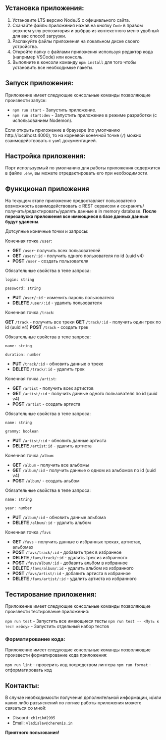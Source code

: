 ## Установка приложения:

1. Установите LTS версию NodeJS с официального сайта.
2. Скачайте файлы приложения нажав на кнопку `Code` в правом верхнем углу репозитория и выбрав из контекстного меню удобный для вас способ загрузки.
3. Распакуйте файлы приложения на локальном диске своего устройства.
4. Откройте папку с файлами приложения используя редактор кода (например VSCode) или консоль.
5. Выполните в консоли команду `npm install` для того чтобы установить все необходимые пакеты.

## Запуск приложения:

Приложение имеет следующие консольные команды позволяющие произвести запуск:

- `npm run start` - Запустить приложение.
- `npm run start:dev` - Запустить приложение в режиме разработки (с использованием Nodemon).

Если открыть приложение в браузере (по умолчанию http://localhost:4000), то на корневой конечной точке (`/`) можно взаимодействовать с `yaml` документацией.

## Настройка приложения:

Порт используемый по умолчанию для работы приложения содержится в файле `.env`, вы можете отредактировать его при необходимости.

## Функционал приложения

На текущем этапе приложение предоставляет пользователю возможность взаимодействовать с REST сервисом и сохранять/получать/редактировать/удалять данные в in memory database. **После перезапуска приложения все имеющиеся в базе данных данные будут удалены**.

Дотсупные конечные точки и запросы:

Конечная точка `/user`:

- **GET** `/user`- получить всех пользователей
- **GET** `/user/:id` - получить одного пользователя по id (uuid v4)
- **POST** `/user` - создать пользователя

Обязательные свойства в теле запроса:

`login: string`

`password: string`

- **PUT** `/user/:id` - изменить пароль пользователя
- **DELETE** `/user/:id` - удалить пользователя

Конечная точка `/track`:

**GET** `/track` - получить все треки
**GET** `/track/:id` - получить один трек по id (uuid v4)
**POST** `/track` - создать трек

Обязательные свойства в теле запроса:

`name: string`

`duration: number`

- **PUT** `/track/:id` - обновить данные о треке
- **DELETE** `/track/:id` - удалить трек

Конечная точка `/artist`:

- **GET** `/artist` - получить всех артистов
- **GET** `/artist/:id` - получить данные одного пользователя по id (uuid v4)
- **POST** `/artist` - создать артиста

Обязательные свойства в теле запроса:

`name: string`

`grammy: boolean`

- **PUT** `/artist/:id` - обновить данные артиста
- **DELETE** `/artist:id` - удалить артиста

Конечная точка `/album`:

- **GET** `/album` - получить все альбомы
- **GET** `/album/:id` - получить данные о одном из альбомов по id (uuid v4)
- **POST** `/album/` - создать альбом

Обязательные свойства в теле запроса:

`name: string`

`year: number`

- **PUT** `/album/:id` - обновить данные альбома
- **DELETE** `/album/:id` - удалить альбом

Конечная точка `/favs`

- **GET** `/favs` - получить данные о избранных треках, артистах, альбомах
- **POST** `/favs/track/:id` - добавить трек в избранное
- **DELETE** `/favs/track/:id` - удалить трек из избранного
- **POST** `/favs/album/:id` - добавить альбом в избранное
- **DELETE** `/favs/album/:id` - удалить альбом из избранного
- **POST** `/favs/artist/:id` - добавить артиста в избранное
- **DELETE** `/favs/artist/:id` - удалить артиста из избранного

## Тестирование приложения:

Приложение имеет следующие консольные команды позволяющие произвести тестирование приложения:

`npm run test` - Запустить все имеющиеся тесты
`npm run test -- <Путь к тест кейсу>` - Запустить отдельный набор тестов

### Форматирование кода:

Приложение имеет следующие консольные команды позволяющие произвести форматирование кода приложения:

`npm run lint` - проверить код посредством линтера
`npm run format` - отформатировать код

## Контакты:

В случае необходимости получения дополнительной информации, и/или каких либо разъяснений по логике работы приложения можете связаться со мной:

- Discord: `ch1rik#2995`
- Email: `vladislav@cheremis.in`

**Приятного пользования!**
